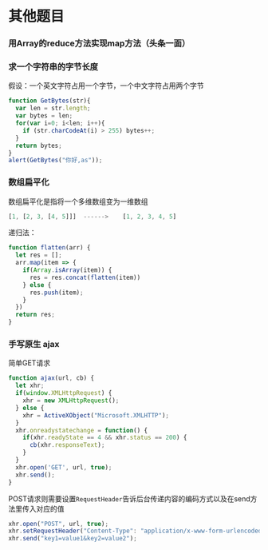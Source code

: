 # 其他题目

### 用Array的reduce方法实现map方法（头条一面）



### 求一个字符串的字节长度

假设：一个英文字符占用一个字节，一个中文字符占用两个字节

```js
function GetBytes(str){
  var len = str.length;
  var bytes = len;
  for(var i=0; i<len; i++){
    if (str.charCodeAt(i) > 255) bytes++;
  }
  return bytes;
}
alert(GetBytes("你好,as"));
```


### 数组扁平化
数组扁平化是指将一个多维数组变为一维数组
```js
[1, [2, 3, [4, 5]]]  ------>    [1, 2, 3, 4, 5]
```

递归法：
```js
function flatten(arr) {
  let res = [];
  arr.map(item => {
    if(Array.isArray(item)) {
      res = res.concat(flatten(item))
    } else {
      res.push(item);
    }
  })
  return res;
}
```



### 手写原生 ajax
简单GET请求
```js
function ajax(url, cb) {
  let xhr;
  if(window.XMLHttpRequest) {
    xhr = new XMLHttpRequest();
  } else {
    xhr = ActiveXObject("Microsoft.XMLHTTP");
  }
  xhr.onreadystatechange = function() {
    if(xhr.readyState == 4 && xhr.status == 200) {
      cb(xhr.responseText);
    } 
  }
  xhr.open('GET', url, true);
  xhr.send();
}
```
POST请求则需要设置`RequestHeader`告诉后台传递内容的编码方式以及在send方法里传入对应的值
```js
xhr.open("POST", url, true);
xhr.setRequestHeader("Content-Type": "application/x-www-form-urlencoded");
xhr.send("key1=value1&key2=value2");
```